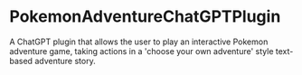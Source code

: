 # PokemonAdventureChatGPTPlugin
A ChatGPT plugin that allows the user to play an interactive Pokemon adventure game, taking actions in a 'choose your own adventure' style text-based adventure story.
